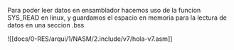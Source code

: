 Para poder leer datos en ensamblador hacemos uso de la funcion SYS_READ en linux, y guardamos el espacio en memoria para la lectura de datos en una seccion .bss

![[docs/0-RES/arqui/1/NASM/2.include/v7/hola-v7.asm]]
